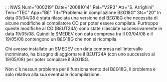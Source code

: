  :  : NWS Num="000219" Date="20081014" Rel="V2R3" Atr="S. Arrighini" Tem="TEC" App="B£" Tit="Problema in compilazione B£G18G" Sts="20"
In data 03/04/08 è stata rilasciata una versione del B£G18G che necessita di alcune modifiche al compilatore CO per poter essere compilata.
Purtroppo queste modifiche al CO (B£UT24A) sono state rilasciate successivamente in data 19/05/08.
Quindi le SMEDEV con data compresa tra il 03/04/08 e il 19/05/08 contengono un B£G18G che non si ricompila.

Chi avesse installato un SMEDEV con data compresa nell'intervallo incriminato, ha bisogno di aggiornare il B£UT24A (con uno successivo al 19/05/08) per poter compilare il B£G18G.

Non c'è nessun problema per il funzionamento del B£G18G, il problema è solo relativo alla sua eventuale ricompilazione.

